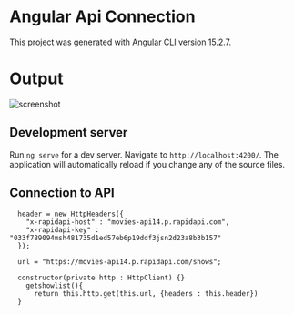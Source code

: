 # Angular Api Connection

This project was generated with [Angular CLI](https://github.com/angular/angular-cli) version 15.2.7.

# Output
![screenshot](https://github.com/jomsquebral/angular-api-connection/assets/13448557/4204582f-2c32-4b8a-a3eb-7ec07a8c0793)

## Development server

Run `ng serve` for a dev server. Navigate to `http://localhost:4200/`. The application will automatically reload if you change any of the source files.


## Connection to API
```
  header = new HttpHeaders({
    "x-rapidapi-host" : "movies-api14.p.rapidapi.com",
    "x-rapidapi-key" : "033f789094msh481735d1ed57eb6p19ddf3jsn2d23a8b3b157"
  });

  url = "https://movies-api14.p.rapidapi.com/shows";

  constructor(private http : HttpClient) {}
    getshowlist(){
      return this.http.get(this.url, {headers : this.header})
  }

